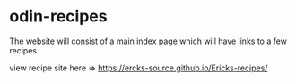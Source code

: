# odin-recipes

The website will consist of a main index page which will have links to a few recipes

view recipe site here => https://ercks-source.github.io/Ericks-recipes/
